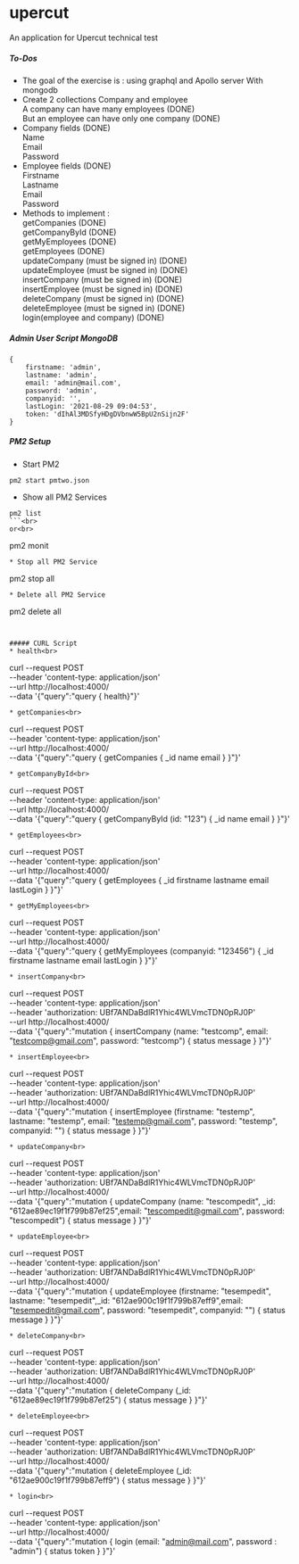 # upercut
An application for Upercut technical test <br>
##### To-Dos
* The goal of the exercise is : using graphql and Apollo server With mongodb
* Create 2 collections Company and employee<br>
    A company can have many employees (DONE)<br>
    But an employee can have only one company (DONE)
* Company fields (DONE)<br>
Name<br>
Email<br>
Password
* Employee fields (DONE)<br>
Firstname<br>
Lastname<br>
Email<br>
Password
* Methods to implement :<br>
getCompanies (DONE)<br>
getCompanyById (DONE)<br>
getMyEmployees (DONE)<br>
getEmployees (DONE)<br>
updateCompany (must be signed in) (DONE)<br>
updateEmployee (must be signed in) (DONE)<br>
insertCompany (must be signed in) (DONE)<br>
insertEmployee (must be signed in) (DONE)<br>
deleteCompany (must be signed in) (DONE)<br>
deleteEmployee (must be signed in) (DONE)<br>
login(employee and company) (DONE)

##### Admin User Script MongoDB
```
{
    firstname: 'admin',
    lastname: 'admin',
    email: 'admin@mail.com',
    password: 'admin',
    companyid: '',
    lastLogin: '2021-08-29 09:04:53',
    token: 'dIhAl3MDSfyHDgDVbnwW5BpU2nSijn2F'
}
```

##### PM2 Setup
* Start PM2<br>
```
pm2 start pmtwo.json
```
* Show all PM2 Services
```
pm2 list
```<br>
or<br>
```
pm2 monit
```
* Stop all PM2 Service
```
pm2 stop all
```
* Delete all PM2 Service
```
pm2 delete all
```


##### CURL Script
* health<br>
```
curl --request POST \
--header 'content-type: application/json' \
--url http://localhost:4000/ \
--data '{"query":"query { health}"}'
```
* getCompanies<br>
```
curl --request POST \
--header 'content-type: application/json' \
--url http://localhost:4000/ \
--data '{"query":"query { getCompanies { _id name email } }"}'
```
* getCompanyById<br>
```
curl --request POST \
--header 'content-type: application/json' \
--url http://localhost:4000/ \
--data '{"query":"query { getCompanyById (id: \"123\") { _id name email } }"}'
```
* getEmployees<br>
```
curl --request POST \
--header 'content-type: application/json' \
--url http://localhost:4000/ \
--data '{"query":"query { getEmployees { _id firstname lastname email lastLogin } }"}'
```
* getMyEmployees<br>
```
curl --request POST \
--header 'content-type: application/json' \
--url http://localhost:4000/ \
--data '{"query":"query { getMyEmployees (companyid: \"123456\") { _id firstname lastname email lastLogin } }"}'
```
* insertCompany<br>
```
curl --request POST \
--header 'content-type: application/json' \
--header 'authorization: UBf7ANDaBdlR1Yhic4WLVmcTDN0pRJ0P' \
--url http://localhost:4000/ \
--data '{"query":"mutation { insertCompany (name: \"testcomp\", email: \"testcomp@gmail.com\", password: \"testcomp\") { status message } }"}'
```
* insertEmployee<br>
```
curl --request POST \
--header 'content-type: application/json' \
--header 'authorization: UBf7ANDaBdlR1Yhic4WLVmcTDN0pRJ0P' \
--url http://localhost:4000/ \
--data '{"query":"mutation { insertEmployee (firstname: \"testemp\", lastname: \"testemp\", email: \"testemp@gmail.com\", password: \"testemp\", companyid: \"\") { status message } }"}'
```
* updateCompany<br>
```
curl --request POST \
--header 'content-type: application/json' \
--header 'authorization: UBf7ANDaBdlR1Yhic4WLVmcTDN0pRJ0P' \
--url http://localhost:4000/ \
--data '{"query":"mutation { updateCompany (name: \"tescompedit\", _id: \"612ae89ec19f1f799b87ef25\",email: \"tescompedit@gmail.com\", password: \"tescompedit\") { status message } }"}'
```
* updateEmployee<br>
```
curl --request POST \
--header 'content-type: application/json' \
--header 'authorization: UBf7ANDaBdlR1Yhic4WLVmcTDN0pRJ0P' \
--url http://localhost:4000/ \
--data '{"query":"mutation { updateEmployee (firstname: \"tesempedit\", lastname: \"tesempedit\",_id: \"612ae900c19f1f799b87eff9\",email: \"tesempedit@gmail.com\", password: \"tesempedit\", companyid: \"\") { status message } }"}'
```
* deleteCompany<br>
```
curl --request POST \
--header 'content-type: application/json' \
--header 'authorization: UBf7ANDaBdlR1Yhic4WLVmcTDN0pRJ0P' \
--url http://localhost:4000/ \
--data '{"query":"mutation { deleteCompany (_id: \"612ae89ec19f1f799b87ef25\") { status message } }"}'
```
* deleteEmployee<br>
```
curl --request POST \
--header 'content-type: application/json' \
--header 'authorization: UBf7ANDaBdlR1Yhic4WLVmcTDN0pRJ0P' \
--url http://localhost:4000/ \
--data '{"query":"mutation { deleteEmployee (_id: \"612ae900c19f1f799b87eff9\") { status message } }"}'
```
* login<br>
```
curl --request POST \
--header 'content-type: application/json' \
--url http://localhost:4000/ \
--data '{"query":"mutation { login (email: \"admin@mail.com\", password : \"admin\") { status token } }"}'
```